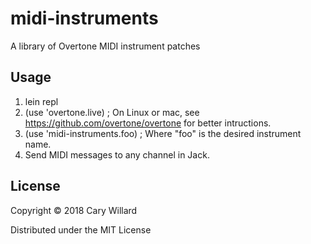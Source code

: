 # midi-instruments

A library of Overtone MIDI instrument patches

## Usage

1. lein repl
2. (use 'overtone.live) ; On Linux or mac, see https://github.com/overtone/overtone for better intructions.
3. (use 'midi-instruments.foo) ; Where "foo" is the desired instrument name.
4. Send MIDI messages to any channel in Jack.

## License

Copyright © 2018 Cary Willard

Distributed under the MIT License
